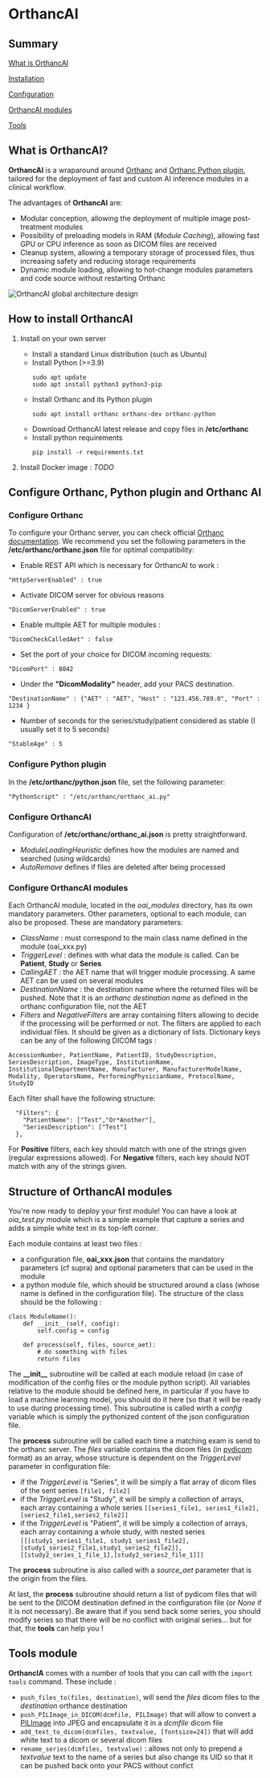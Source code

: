 # OrthancAI

## Summary
[What is OrthancAI](#what-is-orthancai)

[Installation](#how-to-install-orthancai)

[Configuration](#configure-orthanc-python-plugin-and-orthanc-ai)

[OrthancAI modules](#structure-of-orthancai-modules)

[Tools](#tools-module)

## What is OrthancAI?

**OrthancAI** is a wraparound around [Orthanc](https://orthanc.uclouvain.be/) and [Orthanc Python plugin](https://orthanc.uclouvain.be/book/plugins/python.html), tailored for the deployment of fast and custom AI inference modules in a clinical workflow.

The advantages of **OrthancAI** are:

- Modular conception, allowing the deployment of multiple image post-treatment modules
- Possibility of preloading models in RAM (*Module Caching*), allowing fast GPU or CPU inference as soon as DICOM files are received
- Cleanup system, allowing a temporary storage of processed files, thus increasing safety and reducing storage requirements
- Dynamic module loading, allowing to hot-change modules parameters and code source without restarting Orthanc

![OrthancAI global architecture design](doc/OrthancAIWorkflow.jpg)


## How to install OrthancAI

1. Install on your own server
   - Install a standard Linux distribution (such as Ubuntu)
   - Install Python (>=3.9)
     ```
     sudo apt update
     sudo apt install python3 python3-pip
     ```
   - Install Orthanc and its Python plugin
     ```
     sudo apt install orthanc orthanc-dev orthanc-python
     ```
   - Download OrthancAI latest release and copy files in **/etc/orthanc**
   - Install python requirements
     ```
     pip install -r requirements.txt
     ```
     
2. Install Docker image : *TODO*

## Configure Orthanc, Python plugin and Orthanc AI

### Configure Orthanc

To configure your Orthanc server, you can check official [Orthanc documentation](https://orthanc.uclouvain.be/book/users/configuration.html#configuration). We recommend you set the following parameters in the **/etc/orthanc/orthanc.json** file for optimal compatibility:

- Enable REST API which is necessary for OrthancAI to work :
```
"HttpServerEnabled" : true 
```

- Activate DICOM server for obvious reasons
```
"DicomServerEnabled" : true
```

- Enable multiple AET for multiple modules :
```
"DicomCheckCalledAet" : false
```

- Set the port of your choice for DICOM incoming requests:
```
"DicomPort" : 8042
```

- Under the **"DicomModality"** header, add your PACS destination.
```
"DestinationName" : {"AET" : "AET", "Host" : "123.456.789.0", "Port" : 1234 }
```

- Number of seconds for the series/study/patient considered as stable (I usually set it to 5 seconds)
```
"StableAge" : 5
```

### Configure Python plugin

In the **/etc/orthanc/python.json** file, set the following parameter:

```
"PythonScript" : "/etc/orthanc/orthanc_ai.py"
```

### Configure OrthancAI

Configuration of **/etc/orthanc/orthanc_ai.json** is pretty straightforward.

- *ModuleLoadingHeuristic* defines how the modules are named and searched (using wildcards)
- *AutoRemove* defines if files are deleted after being processed

### Configure OrthancAI modules

Each OrthancAI module, located in the *oai_modules* directory, has its own  mandatory parameters. Other parameters, optional to each module, can also be proposed. These are mandatory parameters: 

- *ClassName* : must correspond to the main class name defined in the module (oai_xxx.py)
- *TriggerLevel* : defines with what data the module is called. Can be **Patient**, **Study** or **Series**
- *CallingAET* : the AET name that will trigger module processing. A same AET can be used on several modules
- *DestinationName* : the destination name where the returned files will be pushed. Note that it is an *orthanc destination name* as defined in the orthanc configuration file, not the AET
- *Filters* and *NegativeFilters* are array containing filters allowing to decide if the processing will be performed or not. The filters are applied to each individual files. It should be given as a dictionary of lists. Dictionary keys can be any of the following DICOM tags :
```
AccessionNumber, PatientName, PatientID, StudyDescription, SeriesDescription, ImageType, InstitutionName, InstitutionalDepartmentName, Manufacturer, ManufacturerModelName, Modality, OperatorsName, PerformingPhysicianName, ProtocolName, StudyID
```
Each filter shall have the following structure:
```
  "Filters": {
    "PatientName": ["Test","Or*Another"],
    "SeriesDescription": ["Test"]
  },
```
For **Positive** filters, each key should match with one of the strings given (regular expressions allowed). For **Negative** filters, each key should NOT match with any of the strings given.

## Structure of OrthancAI modules

You're now ready to deploy your first module! You can have a look at *oia_test.py* module which is a simple example that capture a series and adds a simple white text in its top-left corner.

Each module contains at least two files :

- a configuration file, **oai_xxx.json** that contains the mandatory parameters (cf supra) and optional parameters that can be used in the module
- a python module file, which should be structured around a class (whose name is defined in the configuration file). The structure of the class should be the following :

```
class ModuleName():
    def __init__(self, config):
        self.config = config

    def process(self, files, source_aet):
        # do something with files
        return files
```

The **\_\_init\_\_** subroutine will be called at each module reload (in case of modification of the config files or the module python script). All variables relative to the module should be defined here, in particular if you have to load a machine learning model, you should do it here (so that it will be ready to use during processing time). This subroutine is called wirth a *config* variable which is simply the pythonized content of the json configuration file.

The **process** subroutine will be called each time a matching exam is send to the orthanc server. The *files* variable contains the dicom files (in [pydicom](https://pydicom.github.io/) format) as an array, whose structure is dependent on the *TriggerLevel* parameter in configuration file:

- if the *TriggerLevel* is "Series", it will be simply a flat array of dicom files of the sent series `[file1, file2]`
- if the *TriggerLevel* is "Study", it will be simply a collection of arrays, each array containing a whole series `[[series1_file1, series1_file2],[series2_file1,series2_file2]]`
- if the *TriggerLevel* is "Patient", it will be simply a collection of arrays, each array containing a whole study, with nested series `[[[study1_series1_file1, study1_series1_file2],[study1_series2_file1,study1_series2_file2]],[[study2_series_1_file_1],[study2_series2_file_1]]]`

The **process** subroutine is also called with a *source_aet* parameter that is the origin from the files.

At last, the **process** subroutine should return a list of pydicom files that will be sent to the DICOM destination defined in the configuration file (or *None* if it is not necessary). Be aware that if you send back some series, you should modify series so that there will be no conflict with original series... but for that, the **tools** can help you !

## Tools module

**OrthancIA** comes with a number of tools that you can call with the `import tools` command. These include :

- `push_files_to(files, destination)`, will send the *files* dicom files to the *destination* orthance destination
- `push_PILImage_in_DICOM(dcmfile, PILImage)` that will allow to convert a [PILImage](https://pillow.readthedocs.io/) into JPEG and encapsulate it in a *dcmfile* dicom file
- `add_text_to_dicom(dcmfiles, textvalue, [fontsize=24])` that will add white text to a dicom or several dicom files
- `rename_series(dcmfiles, textvalue)` : allows not only to prepend a *textvalue* text to the name of a series but also change its UID so that it can be pushed back onto your PACS without confict
